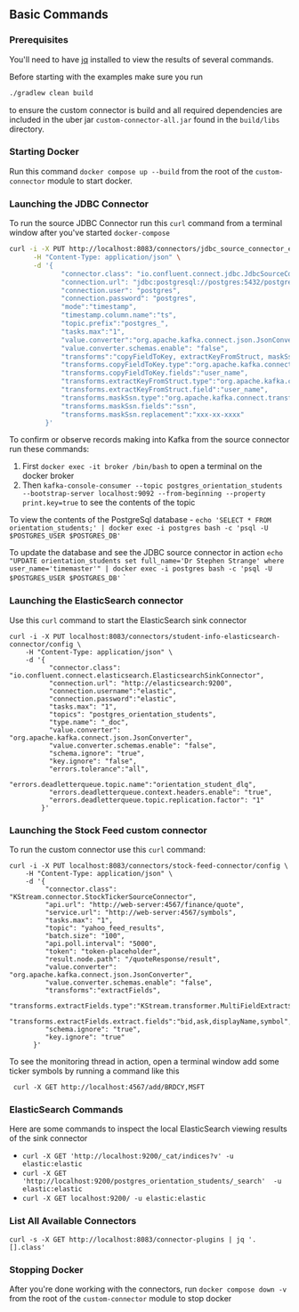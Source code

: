 ## Basic Commands

### Prerequisites

You'll need to have [jq](https://jqlang.github.io/jq/) installed to view the results of several commands.

Before starting with the examples make sure you run 
```bash
./gradlew clean build
```
to ensure the custom connector is build and all required dependencies are included in the uber jar `custom-connector-all.jar` found in the `build/libs` directory.

### Starting Docker 

Run this command `docker compose up --build` from the root of the `custom-connector` module to start docker.

### Launching the JDBC Connector
To run the source JDBC Connector run this `curl` command from a terminal window after you've started `docker-compose` 
```bash
curl -i -X PUT http://localhost:8083/connectors/jdbc_source_connector_example/config \
      -H "Content-Type: application/json" \
      -d '{
             "connector.class": "io.confluent.connect.jdbc.JdbcSourceConnector",
             "connection.url": "jdbc:postgresql://postgres:5432/postgres",
             "connection.user": "postgres",
             "connection.password": "postgres",
             "mode":"timestamp",
             "timestamp.column.name":"ts",
             "topic.prefix":"postgres_",
             "tasks.max":"1",
             "value.converter":"org.apache.kafka.connect.json.JsonConverter",
             "value.converter.schemas.enable": "false",
             "transforms":"copyFieldToKey, extractKeyFromStruct, maskSsn",
             "transforms.copyFieldToKey.type":"org.apache.kafka.connect.transforms.ValueToKey",
             "transforms.copyFieldToKey.fields":"user_name",
             "transforms.extractKeyFromStruct.type":"org.apache.kafka.connect.transforms.ExtractField$Key",
             "transforms.extractKeyFromStruct.field":"user_name",
             "transforms.maskSsn.type":"org.apache.kafka.connect.transforms.MaskField$Value",
             "transforms.maskSsn.fields":"ssn",
             "transforms.maskSsn.replacement":"xxx-xx-xxxx"
         }'
```

To confirm or observe records making into Kafka from the source connector run these commands:
1. First `docker exec -it broker /bin/bash` to open a terminal on the docker broker
2. Then `kafka-console-consumer --topic postgres_orientation_students --bootstrap-server localhost:9092 --from-beginning --property print.key=true` to see the contents of the topic

To view the contents of the PostgreSql database - `echo 'SELECT * FROM orientation_students;' | docker exec -i postgres bash -c 'psql -U $POSTGRES_USER $POSTGRES_DB'`

To update the database and see the JDBC source connector in action `echo "UPDATE orientation_students set full_name='Dr Stephen Strange' where user_name='timemaster'" | docker exec -i postgres bash -c 'psql -U $POSTGRES_USER $POSTGRES_DB'`
`

### Launching the ElasticSearch connector
Use this `curl` command to start the ElasticSearch sink connector
```shell
curl -i -X PUT localhost:8083/connectors/student-info-elasticsearch-connector/config \
    -H "Content-Type: application/json" \
	-d '{
	      "connector.class": "io.confluent.connect.elasticsearch.ElasticsearchSinkConnector",
		  "connection.url": "http://elasticsearch:9200",
		  "connection.username":"elastic",
		  "connection.password":"elastic",
		  "tasks.max": "1",
		  "topics": "postgres_orientation_students",
		  "type.name": "_doc",
		  "value.converter": "org.apache.kafka.connect.json.JsonConverter",
		  "value.converter.schemas.enable": "false",
		  "schema.ignore": "true",
		  "key.ignore": "false",
		  "errors.tolerance":"all",
		  "errors.deadletterqueue.topic.name":"orientation_student_dlq",
		  "errors.deadletterqueue.context.headers.enable": "true",
		  "errors.deadletterqueue.topic.replication.factor": "1"
	    }'
```

### Launching the Stock Feed custom connector
To run the custom connector use this `curl` command:
```shell
curl -i -X PUT localhost:8083/connectors/stock-feed-connector/config \
    -H "Content-Type: application/json" \
	-d '{
	     "connector.class": "KStream.connector.StockTickerSourceConnector",
		 "api.url": "http://web-server:4567/finance/quote",
		 "service.url": "http://web-server:4567/symbols",
		 "tasks.max": "1",
		 "topic": "yahoo_feed_results",
         "batch.size": "100",
         "api.poll.interval": "5000",
         "token": "token-placeholder",
         "result.node.path": "/quoteResponse/result",
		 "value.converter": "org.apache.kafka.connect.json.JsonConverter",
		 "value.converter.schemas.enable": "false",
		 "transforms":"extractFields",
         "transforms.extractFields.type":"KStream.transformer.MultiFieldExtract$Value",
         "transforms.extractFields.extract.fields":"bid,ask,displayName,symbol",
		 "schema.ignore": "true",
		 "key.ignore": "true"
	  }'
```

To see the monitoring thread in action, open a terminal window add some ticker symbols by running a command like this
```shell
 curl -X GET http://localhost:4567/add/BRDCY,MSFT
```

### ElasticSearch Commands
Here are some commands to inspect the local ElasticSearch viewing results of the sink connector

- `curl -X GET 'http://localhost:9200/_cat/indices?v' -u elastic:elastic`
- `curl -X GET 'http://localhost:9200/postgres_orientation_students/_search'  -u elastic:elastic`
- `curl -X GET localhost:9200/ -u elastic:elastic`

### List All Available Connectors
`curl -s -X GET http://localhost:8083/connector-plugins | jq '.[].class'`

### Stopping Docker

After you're done working with the connectors, run `docker compose down -v` from the root of the `custom-connector` module to stop docker


